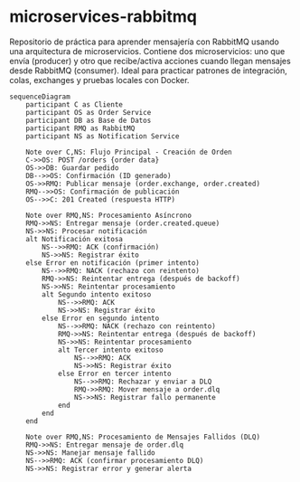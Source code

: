 # microservices-rabbitmq
Repositorio de práctica para aprender mensajería con RabbitMQ usando una arquitectura de microservicios. Contiene dos microservicios: uno que envía (producer) y otro que recibe/activa acciones cuando llegan mensajes desde RabbitMQ (consumer). Ideal para practicar patrones de integración, colas, exchanges y pruebas locales con Docker.

```mermaid
sequenceDiagram
    participant C as Cliente
    participant OS as Order Service
    participant DB as Base de Datos
    participant RMQ as RabbitMQ
    participant NS as Notification Service

    Note over C,NS: Flujo Principal - Creación de Orden
    C->>OS: POST /orders {order data}
    OS->>DB: Guardar pedido
    DB-->>OS: Confirmación (ID generado)
    OS->>RMQ: Publicar mensaje (order.exchange, order.created)
    RMQ-->>OS: Confirmación de publicación
    OS-->>C: 201 Created (respuesta HTTP)

    Note over RMQ,NS: Procesamiento Asíncrono
    RMQ->>NS: Entregar mensaje (order.created.queue)
    NS->>NS: Procesar notificación
    alt Notificación exitosa
        NS-->>RMQ: ACK (confirmación)
        NS->>NS: Registrar éxito
    else Error en notificación (primer intento)
        NS-->>RMQ: NACK (rechazo con reintento)
        RMQ->>NS: Reintentar entrega (después de backoff)
        NS->>NS: Reintentar procesamiento
        alt Segundo intento exitoso
            NS-->>RMQ: ACK
            NS->>NS: Registrar éxito
        else Error en segundo intento
            NS-->>RMQ: NACK (rechazo con reintento)
            RMQ->>NS: Reintentar entrega (después de backoff)
            NS->>NS: Reintentar procesamiento
            alt Tercer intento exitoso
                NS-->>RMQ: ACK
                NS->>NS: Registrar éxito
            else Error en tercer intento
                NS-->>RMQ: Rechazar y enviar a DLQ
                RMQ->>RMQ: Mover mensaje a order.dlq
                NS->>NS: Registrar fallo permanente
            end
        end
    end

    Note over RMQ,NS: Procesamiento de Mensajes Fallidos (DLQ)
    RMQ->>NS: Entregar mensaje de order.dlq
    NS->>NS: Manejar mensaje fallido
    NS-->>RMQ: ACK (confirmar procesamiento DLQ)
    NS->>NS: Registrar error y generar alerta
```
